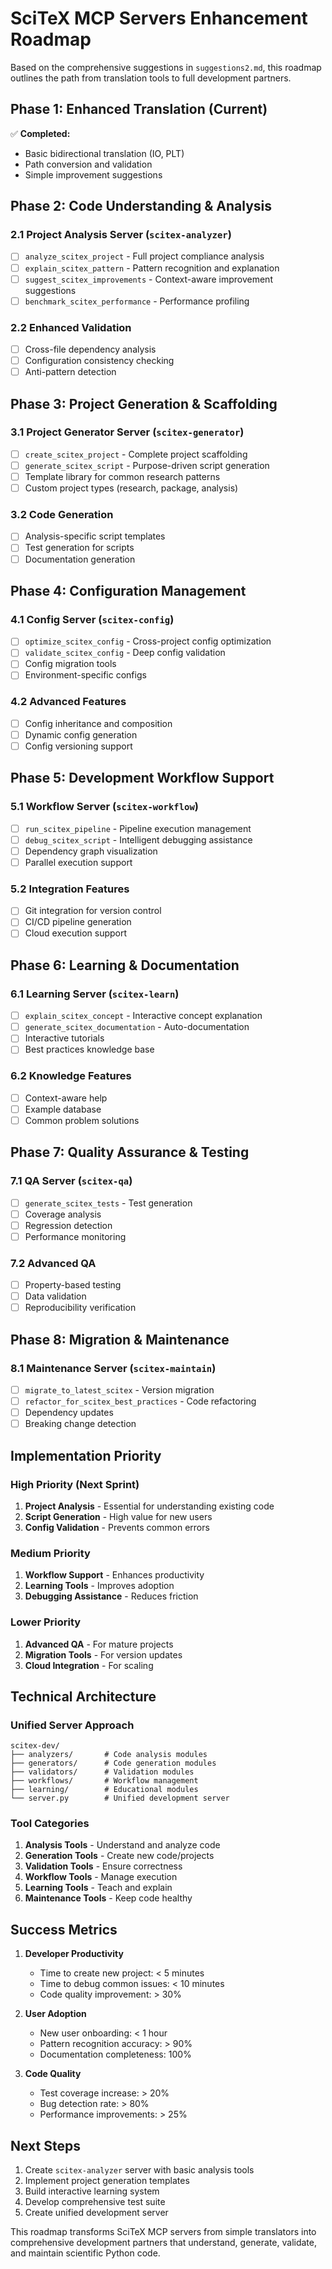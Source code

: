 # SciTeX MCP Servers Enhancement Roadmap

Based on the comprehensive suggestions in `suggestions2.md`, this roadmap outlines the path from translation tools to full development partners.

## Phase 1: Enhanced Translation (Current)
✅ **Completed:**
- Basic bidirectional translation (IO, PLT)
- Path conversion and validation
- Simple improvement suggestions

## Phase 2: Code Understanding & Analysis
### 2.1 Project Analysis Server (`scitex-analyzer`)
- [ ] `analyze_scitex_project` - Full project compliance analysis
- [ ] `explain_scitex_pattern` - Pattern recognition and explanation
- [ ] `suggest_scitex_improvements` - Context-aware improvement suggestions
- [ ] `benchmark_scitex_performance` - Performance profiling

### 2.2 Enhanced Validation
- [ ] Cross-file dependency analysis
- [ ] Configuration consistency checking
- [ ] Anti-pattern detection

## Phase 3: Project Generation & Scaffolding
### 3.1 Project Generator Server (`scitex-generator`)
- [ ] `create_scitex_project` - Complete project scaffolding
- [ ] `generate_scitex_script` - Purpose-driven script generation
- [ ] Template library for common research patterns
- [ ] Custom project types (research, package, analysis)

### 3.2 Code Generation
- [ ] Analysis-specific script templates
- [ ] Test generation for scripts
- [ ] Documentation generation

## Phase 4: Configuration Management
### 4.1 Config Server (`scitex-config`)
- [ ] `optimize_scitex_config` - Cross-project config optimization
- [ ] `validate_scitex_config` - Deep config validation
- [ ] Config migration tools
- [ ] Environment-specific configs

### 4.2 Advanced Features
- [ ] Config inheritance and composition
- [ ] Dynamic config generation
- [ ] Config versioning support

## Phase 5: Development Workflow Support
### 5.1 Workflow Server (`scitex-workflow`)
- [ ] `run_scitex_pipeline` - Pipeline execution management
- [ ] `debug_scitex_script` - Intelligent debugging assistance
- [ ] Dependency graph visualization
- [ ] Parallel execution support

### 5.2 Integration Features
- [ ] Git integration for version control
- [ ] CI/CD pipeline generation
- [ ] Cloud execution support

## Phase 6: Learning & Documentation
### 6.1 Learning Server (`scitex-learn`)
- [ ] `explain_scitex_concept` - Interactive concept explanation
- [ ] `generate_scitex_documentation` - Auto-documentation
- [ ] Interactive tutorials
- [ ] Best practices knowledge base

### 6.2 Knowledge Features
- [ ] Context-aware help
- [ ] Example database
- [ ] Common problem solutions

## Phase 7: Quality Assurance & Testing
### 7.1 QA Server (`scitex-qa`)
- [ ] `generate_scitex_tests` - Test generation
- [ ] Coverage analysis
- [ ] Regression detection
- [ ] Performance monitoring

### 7.2 Advanced QA
- [ ] Property-based testing
- [ ] Data validation
- [ ] Reproducibility verification

## Phase 8: Migration & Maintenance
### 8.1 Maintenance Server (`scitex-maintain`)
- [ ] `migrate_to_latest_scitex` - Version migration
- [ ] `refactor_for_scitex_best_practices` - Code refactoring
- [ ] Dependency updates
- [ ] Breaking change detection

## Implementation Priority

### High Priority (Next Sprint)
1. **Project Analysis** - Essential for understanding existing code
2. **Script Generation** - High value for new users
3. **Config Validation** - Prevents common errors

### Medium Priority
1. **Workflow Support** - Enhances productivity
2. **Learning Tools** - Improves adoption
3. **Debugging Assistance** - Reduces friction

### Lower Priority
1. **Advanced QA** - For mature projects
2. **Migration Tools** - For version updates
3. **Cloud Integration** - For scaling

## Technical Architecture

### Unified Server Approach
```
scitex-dev/
├── analyzers/       # Code analysis modules
├── generators/      # Code generation modules
├── validators/      # Validation modules
├── workflows/       # Workflow management
├── learning/        # Educational modules
└── server.py        # Unified development server
```

### Tool Categories
1. **Analysis Tools** - Understand and analyze code
2. **Generation Tools** - Create new code/projects
3. **Validation Tools** - Ensure correctness
4. **Workflow Tools** - Manage execution
5. **Learning Tools** - Teach and explain
6. **Maintenance Tools** - Keep code healthy

## Success Metrics

1. **Developer Productivity**
   - Time to create new project: < 5 minutes
   - Time to debug common issues: < 10 minutes
   - Code quality improvement: > 30%

2. **User Adoption**
   - New user onboarding: < 1 hour
   - Pattern recognition accuracy: > 90%
   - Documentation completeness: 100%

3. **Code Quality**
   - Test coverage increase: > 20%
   - Bug detection rate: > 80%
   - Performance improvements: > 25%

## Next Steps

1. Create `scitex-analyzer` server with basic analysis tools
2. Implement project generation templates
3. Build interactive learning system
4. Develop comprehensive test suite
5. Create unified development server

This roadmap transforms SciTeX MCP servers from simple translators into comprehensive development partners that understand, generate, validate, and maintain scientific Python code.